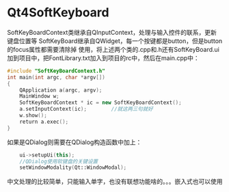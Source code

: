 # Qt4SoftKeyboard
SoftKeyBoardContext类继承自QInputContext，处理与输入控件的联系，更新键盘位置等 
SoftKeyBoard继承自QWidget，每一个按键都是button，但是button的focus属性都需要清除掉 
使用，将上述两个类的.cpp和.h还有SoftKeyBoard.ui加到项目中，把FontLibrary.txt加入到项目的rc中，然后在main.cpp中：
```cpp
#include "SoftKeyBoardContext.h"
int main(int argc, char *argv[])
{
    QApplication a(argc, argv);
    MainWindow w;
    SoftKeyBoardContext * ic = new SoftKeyBoardContext();
    a.setInputContext(ic);        //就这两三句就好
    w.show();
    return a.exec();
}
```

如果是QDialog则需要在QDialog构造函数中加上：
```cpp
    ui->setupUi(this);
    //QDialog使用软键盘的关键设置
    setWindowModality(Qt::WindowModal);
```
 
中文处理的比较简单，只能输入单字，也没有联想功能啥的。。。嵌入式也可以使用